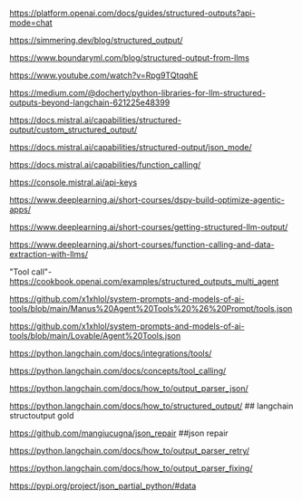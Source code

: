 https://platform.openai.com/docs/guides/structured-outputs?api-mode=chat

https://simmering.dev/blog/structured_output/

https://www.boundaryml.com/blog/structured-output-from-llms

https://www.youtube.com/watch?v=Rpg9TQtqqhE

https://medium.com/@docherty/python-libraries-for-llm-structured-outputs-beyond-langchain-621225e48399

https://docs.mistral.ai/capabilities/structured-output/custom_structured_output/

https://docs.mistral.ai/capabilities/structured-output/json_mode/

https://docs.mistral.ai/capabilities/function_calling/

https://console.mistral.ai/api-keys

https://www.deeplearning.ai/short-courses/dspy-build-optimize-agentic-apps/

https://www.deeplearning.ai/short-courses/getting-structured-llm-output/

https://www.deeplearning.ai/short-courses/function-calling-and-data-extraction-with-llms/


"Tool call"-https://cookbook.openai.com/examples/structured_outputs_multi_agent

https://github.com/x1xhlol/system-prompts-and-models-of-ai-tools/blob/main/Manus%20Agent%20Tools%20%26%20Prompt/tools.json

https://github.com/x1xhlol/system-prompts-and-models-of-ai-tools/blob/main/Lovable/Agent%20Tools.json

https://python.langchain.com/docs/integrations/tools/

https://python.langchain.com/docs/concepts/tool_calling/

https://python.langchain.com/docs/how_to/output_parser_json/

https://python.langchain.com/docs/how_to/structured_output/ ## langchain structoutput gold

https://github.com/mangiucugna/json_repair ##json repair 

https://python.langchain.com/docs/how_to/output_parser_retry/

https://python.langchain.com/docs/how_to/output_parser_fixing/

https://pypi.org/project/json_partial_python/#data